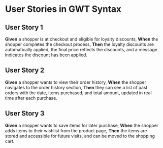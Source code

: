 # User Stories in GWT Syntax

## User Story 1
**Given** a shopper is at checkout and eligible for loyalty discounts,
**When** the shopper completes the checkout process,
**Then** the loyalty discounts are automatically applied, the final price reflects the discounts, and a message indicates the discount has been applied.

## User Story 2
**Given** a shopper wants to view their order history,
**When** the shopper navigates to the order history section,
**Then** they can see a list of past orders with the date, items purchased, and total amount, updated in real time after each purchase.

## User Story 3
**Given** a shopper wants to save items for later purchase,
**When** the shopper adds items to their wishlist from the product page,
**Then** the items are stored and accessible for future visits, and can be moved to the shopping cart.